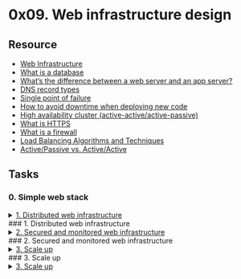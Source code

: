 # 0x09. Web infrastructure design 

## Resource

- [Web Infrastructure](https://youtu.be/lQNEW76KdYg)
- [What is a database](https://searchdatamanagement.techtarget.com/definition/database)
- [What’s the difference between a web server and an app server?](https://www.youtube.com/watch?v=S97eKyv2b9M)
- [DNS record types](https://pressable.com/?s=DNS&post_type=knowledgebase)
- [Single point of failure](https://en.wikipedia.org/wiki/Single_point_of_failure)
- [How to avoid downtime when deploying new code](https://softwareengineering.stackexchange.com/questions/35063/how-do-you-update-your-production-codebase-database-schema-without-causing-downt#answers-header)
- [High availability cluster (active-active/active-passive)](https://docs.oracle.com/cd/E17904_01/core.1111/e10106/intro.htm#ASHIA712)
- [What is HTTPS](https://www.instantssl.com/http-vs-https)
- [What is a firewall](https://www.webopedia.com/definitions/firewall/)
- [Load Balancing Algorithms and Techniques](https://kemptechnologies.com/load-balancer/load-balancing-algorithms-techniques/)
- [Active/Passive vs. Active/Active](https://kemptechnologies.com/fr/white-papers/unfog-confusion-active-passive-activeactive-load-balancing/)

## Tasks

### 0. Simple web stack
<details>
<summary><a href="./1-distributed_web_infrastructure.jpg">1. Distributed web infrastructure</a></summary><br>
<a href='https://imgur.com/' target='_blank'><img src='https://imgur.com/a/ifg4nvJ.png' border='0' alt='image'/></a>
</details>
### 1. Distributed web infrastructure
<details>
<summary><a href="./2-secured_and_monitored_web_infrastructure.jpg">2. Secured and monitored web infrastructure</a></summary><br>
<a href='https://imgur.com/' target='_blank'><img src='https://i.postimg.cc/KYsZdtCJ/image.png' border='0' alt='image'/></a>
</details>
### 2. Secured and monitored web infrastructure
<details>
<summary><a href="./3-scale_up.jpg">3. Scale up</a></summary><br>
<a href='https://imgur.com/' target='_blank'><img src='https://i.postimg.cc/13ndnc2x/image.png' border='0' alt='image'/></a>
</details>
### 3. Scale up
<details>
<summary><a href="./3-scale_up.jpg">3. Scale up</a></summary><br>
<a href='https://imgur.com/' target='_blank'><img src='https://i.postimg.cc/13ndnc2x/image.png' border='0' alt='image'/></a>
</details>
